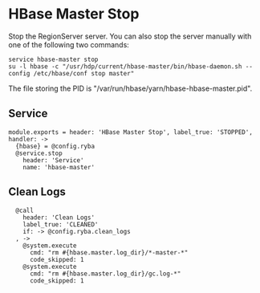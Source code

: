 
# HBase Master Stop

Stop the RegionServer server. You can also stop the server manually with one of
the following two commands:

```
service hbase-master stop
su -l hbase -c "/usr/hdp/current/hbase-master/bin/hbase-daemon.sh --config /etc/hbase/conf stop master"
```

The file storing the PID is "/var/run/hbase/yarn/hbase-hbase-master.pid".

## Service

    module.exports = header: 'HBase Master Stop', label_true: 'STOPPED', handler: ->
      {hbase} = @config.ryba
      @service.stop
        header: 'Service'
        name: 'hbase-master'

## Clean Logs

      @call  
        header: 'Clean Logs'
        label_true: 'CLEANED'
        if: -> @config.ryba.clean_logs
      , ->
        @system.execute
          cmd: "rm #{hbase.master.log_dir}/*-master-*"
          code_skipped: 1
        @system.execute
          cmd: "rm #{hbase.master.log_dir}/gc.log-*"
          code_skipped: 1
